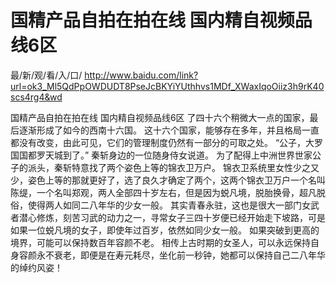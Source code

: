 # 国精产品自拍在拍在线 国内精自视频品线6区

最/新/观/看/入/口/ http://www.baidu.com/link?url=ok3_Ml5QdPpOWDUDT8PseJcBKYiYUthhvs1MDf_XWaxIqoOiiz3h9rK40scs4rg4&wd

国精产品自拍在拍在线 国内精自视频品线6区
 了四十六个稍微大一点的国家，最后逐渐形成了如今的西南十六国。
    这十六个国家，能够存在多年，并且格局一直都没有改变，由此可见，它们的管理制度仍然有一部分的可取之处。
    “公子，大罗国国都罗天城到了。”
    秦斩身边的一位随身侍女说道。
    为了配得上中洲世界世家公子的派头，秦斩特意找了两个姿色上等的锦衣卫万户。
    锦衣卫系统里女性少之又少，姿色上等的那就更好了，选了良久才确定了两个，这两个锦衣卫万户一个名叫陈缇，一个名叫郑观，两人全部四十岁左右，但是因为蜕凡境，脱胎换骨，超凡脱俗，使得两人如同二八年华的少女一般。
    其实青春永驻，这也是很大一部门女武者潜心修炼，刻苦习武的动力之一，寻常女子三四十岁便已经开始走下坡路，可是如果一位蜕凡境的女子，即使年过百岁，依然如同少女一般。
    如果突破到更高的境界，可能可以保持数百年容颜不老。
    相传上古时期的女圣人，可以永远保持自身容颜永不衰老，即便是在寿元耗尽，坐化前一秒钟，她都可以保持自己二八年华的绰约风姿！
